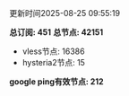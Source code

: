 更新时间2025-08-25 09:55:19

**总订阅: 451**
**总节点: 42151**
- vless节点: 16386
- hysteria2节点: 15

**google ping有效节点: 212**
